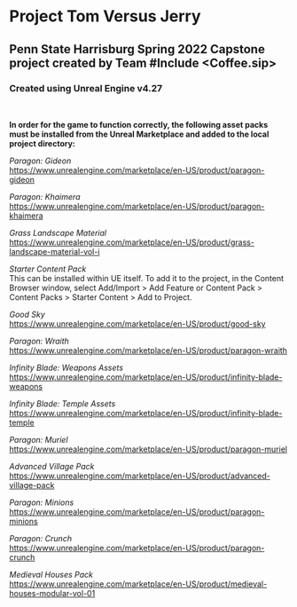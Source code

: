 # Project Tom Versus Jerry

## Penn State Harrisburg Spring 2022 Capstone project created by Team \#Include <Coffee.sip>

### Created using Unreal Engine v4.27
</br>

**In order for the game to function correctly, the following asset packs must be installed from the Unreal Marketplace and added to the local project directory:**

*Paragon: Gideon*  
https://www.unrealengine.com/marketplace/en-US/product/paragon-gideon

*Paragon: Khaimera*  
https://www.unrealengine.com/marketplace/en-US/product/paragon-khaimera

*Grass Landscape Material*  
https://www.unrealengine.com/marketplace/en-US/product/grass-landscape-material-vol-i

*Starter Content Pack*  
This can be installed within UE itself. To add it to the project, in the Content Browser window, select Add/Import > Add Feature or Content Pack > Content Packs > Starter Content > Add to Project.

*Good Sky*  
https://www.unrealengine.com/marketplace/en-US/product/good-sky

*Paragon: Wraith*  
https://www.unrealengine.com/marketplace/en-US/product/paragon-wraith

*Infinity Blade: Weapons Assets*  
https://www.unrealengine.com/marketplace/en-US/product/infinity-blade-weapons

*Infinity Blade: Temple Assets*  
https://www.unrealengine.com/marketplace/en-US/product/infinity-blade-temple

*Paragon: Muriel*  
https://www.unrealengine.com/marketplace/en-US/product/paragon-muriel

*Advanced Village Pack*  
https://www.unrealengine.com/marketplace/en-US/product/advanced-village-pack

*Paragon: Minions*  
https://www.unrealengine.com/marketplace/en-US/product/paragon-minions

*Paragon: Crunch*  
https://www.unrealengine.com/marketplace/en-US/product/paragon-crunch

*Medieval Houses Pack*  
https://www.unrealengine.com/marketplace/en-US/product/medieval-houses-modular-vol-01
